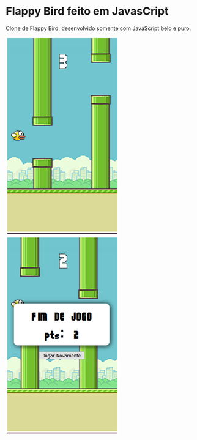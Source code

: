 # Flappy Bird feito em JavasCript
Clone de Flappy Bird, desenvolvido somente com JavaScript belo e puro.

![screenshot 1](https://github.com/Doc-McCoy/flappy-bird-javascript/blob/master/print_1.png)
![screenshot 2](https://github.com/Doc-McCoy/flappy-bird-javascript/blob/master/print_2.png)
